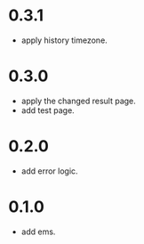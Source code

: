 # 0.3.1
* apply history timezone.

# 0.3.0
* apply the changed result page.
* add test page.

# 0.2.0
* add error logic.

# 0.1.0
* add ems.
